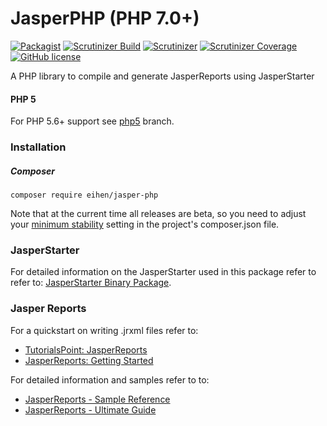 # JasperPHP (PHP 7.0+)

[![Packagist](https://img.shields.io/packagist/v/eihen/jasper-php.svg)](https://packagist.org/packages/eihen/jasper-php)
[![Scrutinizer Build](https://img.shields.io/scrutinizer/build/g/Eihen/JasperPHP.svg)](https://scrutinizer-ci.com/g/Eihen/JasperPHP/build-status/master)
[![Scrutinizer](https://img.shields.io/scrutinizer/g/Eihen/JasperPHP.svg)](https://scrutinizer-ci.com/g/Eihen/JasperPHP/?branch=master)
[![Scrutinizer Coverage](https://img.shields.io/scrutinizer/coverage/g/Eihen/JasperPHP.svg)](https://scrutinizer-ci.com/g/Eihen/JasperPHP/?branch=master)
[![GitHub license](https://img.shields.io/github/license/Eihen/JasperPHP.svg)](https://github.com/Eihen/JasperPHP/blob/master/LICENSE)

A PHP library to compile and generate JasperReports using JasperStarter

#### PHP 5
For PHP 5.6+ support see [php5](https://github.com/Eihen/JasperPHP/tree/php5) branch.

### Installation
##### Composer
`composer require eihen/jasper-php`

Note that at the current time all releases are beta, so you need to adjust your [minimum stability](https://getcomposer.org/doc/04-schema.md#minimum-stability) setting in the project's composer.json file.


### JasperStarter
For detailed information on the JasperStarter used in this package refer to refer to: [JasperStarter Binary Package](https://github.com/Eihen/JasperStarter-bin).

### Jasper Reports
For a quickstart on writing .jrxml files refer to:
+ [TutorialsPoint: JasperReports](https://www.tutorialspoint.com/jasper_reports)
+ [JasperReports: Getting Started](https://community.jaspersoft.com/wiki/getting-started-jasperreports-library)

For detailed information and samples refer to to:
+ [JasperReports - Sample Reference](http://jasperreports.sourceforge.net/sample.reference.html)
+ [JasperReports - Ultimate Guide](http://jasperreports.sourceforge.net/JasperReports-Ultimate-Guide-3.pdf)
